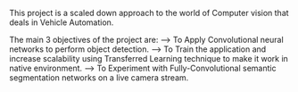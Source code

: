 This project is a scaled down approach to the world of Computer vision that deals in Vehicle Automation.

The main 3 objectives of the project are:
--> To Apply Convolutional neural networks to perform object detection.
--> To Train the application and increase scalability using Transferred Learning technique to make it work in native environment.
--> To Experiment with Fully-Convolutional semantic segmentation networks on a live camera stream.
